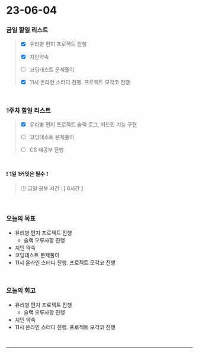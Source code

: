 # 23-06-04
### 금일 할일 리스트
> - [x]  유리병 편지 프로젝트 진행
>
> - [x]  지인약속
>
> - [ ]  코딩테스트 문제풀이
>
> - [x]  11시 온라인 스터디 진행. 프로젝트 모각코 진행


<br/>

### 1주차 할일 리스트  
> - [x]  유리병 편지 프로젝트 슬랙 로그, 어드민 기능 구현
>
> - [ ]  코딩테스트 문제풀이
>
> - [ ]  CS 재공부 진행

<br/>

❗ **1일 1커밋은 필수** ❗
> 🕒 금일 공부 시간 : [ 6시간 ]
  
<br/>

### 오늘의 목표
- 유리병 편지 프로젝트 진행
    - 슬랙 오류사항 진행
- 지인 약속
- 코딩테스트 문제풀이
- 11시 온라인 스터디 진행. 프로젝트 모각코 진행

<br>

### 오늘의 회고
- 유리병 편지 프로젝트 진행
    - 슬랙 오류사항 진행
- 지인 약속
- 11시 온라인 스터디 진행. 프로젝트 모각코 진행

<br/>

------------  
